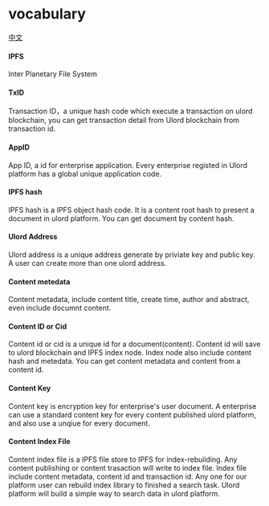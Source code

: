 # vocabulary
[中文](./vocabulary_zh.md)
#### IPFS
Inter Planetary File System

#### TxID
Transaction ID，a unique hash code which execute a transaction on ulord blockchain, you can get transaction detail from Ulord blockchain from transaction id.

#### AppID
App ID, a id for enterprise application. Every enterprise registed in Ulord platform has a global unique application code.

#### IPFS hash
IPFS hash is a IPFS object hash code. It is a content root hash to present a document in ulord platform. You can get document by content hash.

#### Ulord Address
Ulord address is a unique address generate by priviate key and public key. A user can create more than one ulord address.

#### Content metedata 
Content metadata, include content title, create time, author and abstract, even include documnt content.

#### Content ID or Cid
Content id or cid is a unique id for a document(content). Content id will save to ulord blockchain and IPFS index node. Index node also include content hash and metedata. You can get content metadata and content from a content id.

#### Content Key
Content key is encryption key for enterprise's user document. A enterprise can use a standard content key for every content published ulord platform, and also use a unqiue for every document.

#### Content Index File
Content index file is a IPFS file store to IPFS for index-rebuilding. Any content publishing or content trasaction will write to index file.
Index file include content metadata, content id and transaction id.
Any one for our platform user can rebuild index library to finished a search task.
Ulord platform will build a simple way to search data in ulord platform.

